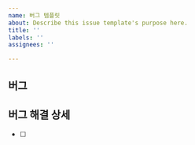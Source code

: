 ```yaml
---
name: 버그 템플릿
about: Describe this issue template's purpose here.
title: ''
labels: ''
assignees: ''

---
```


## 버그

## 버그 해결 상세
- [ ]
